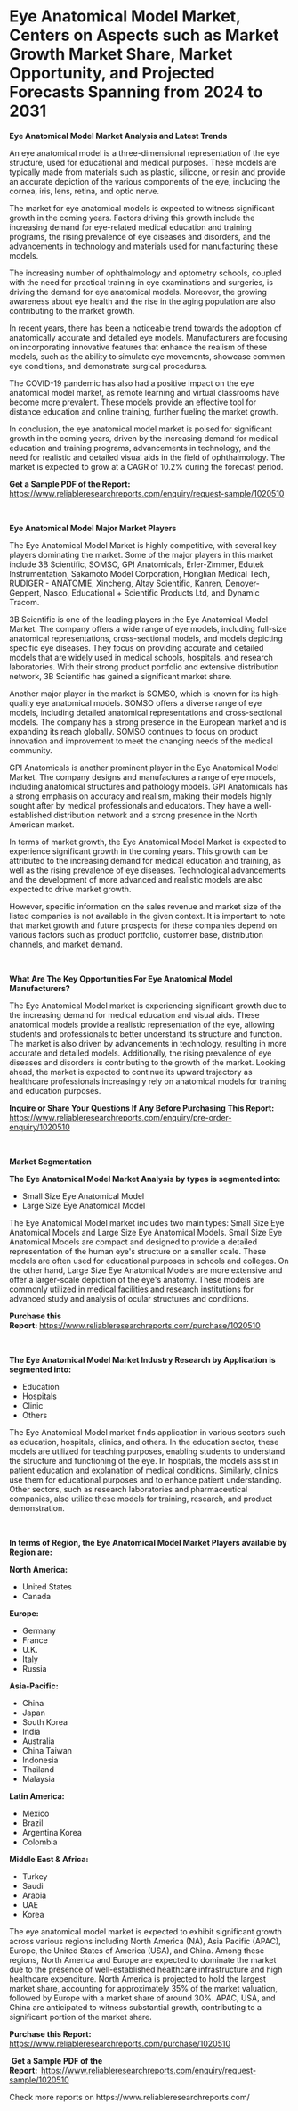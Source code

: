 <p><h1>Eye Anatomical Model Market, Centers on Aspects such as Market Growth Market Share, Market Opportunity, and Projected Forecasts Spanning from 2024 to 2031</h1></p><p><strong>Eye Anatomical Model Market Analysis and Latest Trends</strong></p>
<p><p>An eye anatomical model is a three-dimensional representation of the eye structure, used for educational and medical purposes. These models are typically made from materials such as plastic, silicone, or resin and provide an accurate depiction of the various components of the eye, including the cornea, iris, lens, retina, and optic nerve.</p><p>The market for eye anatomical models is expected to witness significant growth in the coming years. Factors driving this growth include the increasing demand for eye-related medical education and training programs, the rising prevalence of eye diseases and disorders, and the advancements in technology and materials used for manufacturing these models.</p><p>The increasing number of ophthalmology and optometry schools, coupled with the need for practical training in eye examinations and surgeries, is driving the demand for eye anatomical models. Moreover, the growing awareness about eye health and the rise in the aging population are also contributing to the market growth.</p><p>In recent years, there has been a noticeable trend towards the adoption of anatomically accurate and detailed eye models. Manufacturers are focusing on incorporating innovative features that enhance the realism of these models, such as the ability to simulate eye movements, showcase common eye conditions, and demonstrate surgical procedures.</p><p>The COVID-19 pandemic has also had a positive impact on the eye anatomical model market, as remote learning and virtual classrooms have become more prevalent. These models provide an effective tool for distance education and online training, further fueling the market growth.</p><p>In conclusion, the eye anatomical model market is poised for significant growth in the coming years, driven by the increasing demand for medical education and training programs, advancements in technology, and the need for realistic and detailed visual aids in the field of ophthalmology. The market is expected to grow at a CAGR of 10.2% during the forecast period.</p></p>
<p><strong>Get a Sample PDF of the Report:&nbsp;</strong> <a href="https://www.reliableresearchreports.com/enquiry/request-sample/1020510">https://www.reliableresearchreports.com/enquiry/request-sample/1020510</a></p>
<p>&nbsp;</p>
<p><strong>Eye Anatomical Model Major Market Players</strong></p>
<p><p>The Eye Anatomical Model Market is highly competitive, with several key players dominating the market. Some of the major players in this market include 3B Scientific, SOMSO, GPI Anatomicals, Erler-Zimmer, Edutek Instrumentation, Sakamoto Model Corporation, Honglian Medical Tech, RUDIGER - ANATOMIE, Xincheng, Altay Scientific, Kanren, Denoyer-Geppert, Nasco, Educational + Scientific Products Ltd, and Dynamic Tracom.</p><p>3B Scientific is one of the leading players in the Eye Anatomical Model Market. The company offers a wide range of eye models, including full-size anatomical representations, cross-sectional models, and models depicting specific eye diseases. They focus on providing accurate and detailed models that are widely used in medical schools, hospitals, and research laboratories. With their strong product portfolio and extensive distribution network, 3B Scientific has gained a significant market share.</p><p>Another major player in the market is SOMSO, which is known for its high-quality eye anatomical models. SOMSO offers a diverse range of eye models, including detailed anatomical representations and cross-sectional models. The company has a strong presence in the European market and is expanding its reach globally. SOMSO continues to focus on product innovation and improvement to meet the changing needs of the medical community.</p><p>GPI Anatomicals is another prominent player in the Eye Anatomical Model Market. The company designs and manufactures a range of eye models, including anatomical structures and pathology models. GPI Anatomicals has a strong emphasis on accuracy and realism, making their models highly sought after by medical professionals and educators. They have a well-established distribution network and a strong presence in the North American market.</p><p>In terms of market growth, the Eye Anatomical Model Market is expected to experience significant growth in the coming years. This growth can be attributed to the increasing demand for medical education and training, as well as the rising prevalence of eye diseases. Technological advancements and the development of more advanced and realistic models are also expected to drive market growth.</p><p>However, specific information on the sales revenue and market size of the listed companies is not available in the given context. It is important to note that market growth and future prospects for these companies depend on various factors such as product portfolio, customer base, distribution channels, and market demand.</p></p>
<p>&nbsp;</p>
<p><strong>What Are The Key Opportunities For Eye Anatomical Model Manufacturers?</strong></p>
<p><p>The Eye Anatomical Model market is experiencing significant growth due to the increasing demand for medical education and visual aids. These anatomical models provide a realistic representation of the eye, allowing students and professionals to better understand its structure and function. The market is also driven by advancements in technology, resulting in more accurate and detailed models. Additionally, the rising prevalence of eye diseases and disorders is contributing to the growth of the market. Looking ahead, the market is expected to continue its upward trajectory as healthcare professionals increasingly rely on anatomical models for training and education purposes.</p></p>
<p><strong>Inquire or Share Your Questions If Any Before Purchasing This Report:</strong> <a href="https://www.reliableresearchreports.com/enquiry/pre-order-enquiry/1020510">https://www.reliableresearchreports.com/enquiry/pre-order-enquiry/1020510</a></p>
<p>&nbsp;</p>
<p><strong>Market Segmentation</strong></p>
<p><strong>The Eye Anatomical Model Market Analysis by types is segmented into:</strong></p>
<p><ul><li>Small Size Eye Anatomical Model</li><li>Large Size Eye Anatomical Model</li></ul></p>
<p><p>The Eye Anatomical Model market includes two main types: Small Size Eye Anatomical Models and Large Size Eye Anatomical Models. Small Size Eye Anatomical Models are compact and designed to provide a detailed representation of the human eye's structure on a smaller scale. These models are often used for educational purposes in schools and colleges. On the other hand, Large Size Eye Anatomical Models are more extensive and offer a larger-scale depiction of the eye's anatomy. These models are commonly utilized in medical facilities and research institutions for advanced study and analysis of ocular structures and conditions.</p></p>
<p><strong>Purchase this Report:&nbsp;</strong><a href="https://www.reliableresearchreports.com/purchase/1020510">https://www.reliableresearchreports.com/purchase/1020510</a></p>
<p>&nbsp;</p>
<p><strong>The Eye Anatomical Model Market Industry Research by Application is segmented into:</strong></p>
<p><ul><li>Education</li><li>Hospitals</li><li>Clinic</li><li>Others</li></ul></p>
<p><p>The Eye Anatomical Model market finds application in various sectors such as education, hospitals, clinics, and others. In the education sector, these models are utilized for teaching purposes, enabling students to understand the structure and functioning of the eye. In hospitals, the models assist in patient education and explanation of medical conditions. Similarly, clinics use them for educational purposes and to enhance patient understanding. Other sectors, such as research laboratories and pharmaceutical companies, also utilize these models for training, research, and product demonstration.</p></p>
<p>&nbsp;</p>
<p><strong>In terms of Region, the Eye Anatomical Model Market Players available by Region are:</strong></p>
<p>
    <p> <strong> North America: </strong>
        <ul>
            <li>United States</li>
            <li>Canada</li>
        </ul>
        </p> 
    <p> <strong> Europe: </strong>
        <ul>
            <li>Germany</li>
            <li>France</li>
            <li>U.K.</li>
            <li>Italy</li>
            <li>Russia</li>
        </ul>
        </p> 
    <p> <strong> Asia-Pacific: </strong>
        <ul>
            <li>China</li>
            <li>Japan</li>
            <li>South Korea</li>
            <li>India</li>
            <li>Australia</li>
            <li>China Taiwan</li>
            <li>Indonesia</li>
            <li>Thailand</li>
            <li>Malaysia</li>
        </ul>
        </p> 
    <p> <strong> Latin America: </strong>
        <ul>
            <li>Mexico</li>
            <li>Brazil</li>
            <li>Argentina Korea</li>
            <li>Colombia</li>
        </ul>
        </p> 
    <p> <strong> Middle East & Africa: </strong>
        <ul>
            <li>Turkey</li>
            <li>Saudi</li>
            <li>Arabia</li>
            <li>UAE</li>
            <li>Korea</li>
        </ul>
    </p>
    </p>
<p><p>The eye anatomical model market is expected to exhibit significant growth across various regions including North America (NA), Asia Pacific (APAC), Europe, the United States of America (USA), and China. Among these regions, North America and Europe are expected to dominate the market due to the presence of well-established healthcare infrastructure and high healthcare expenditure. North America is projected to hold the largest market share, accounting for approximately 35% of the market valuation, followed by Europe with a market share of around 30%. APAC, USA, and China are anticipated to witness substantial growth, contributing to a significant portion of the market share.</p></p>
<p><strong>Purchase this Report: </strong><a href="https://www.reliableresearchreports.com/purchase/1020510">https://www.reliableresearchreports.com/purchase/1020510</a></p>
<p>&nbsp;<strong>Get a Sample PDF of the Report:&nbsp;&nbsp;</strong><a href="https://www.reliableresearchreports.com/enquiry/request-sample/1020510">https://www.reliableresearchreports.com/enquiry/request-sample/1020510</a></p>
<p><strong></strong></p>
<p>Check more reports on https://www.reliableresearchreports.com/</p>